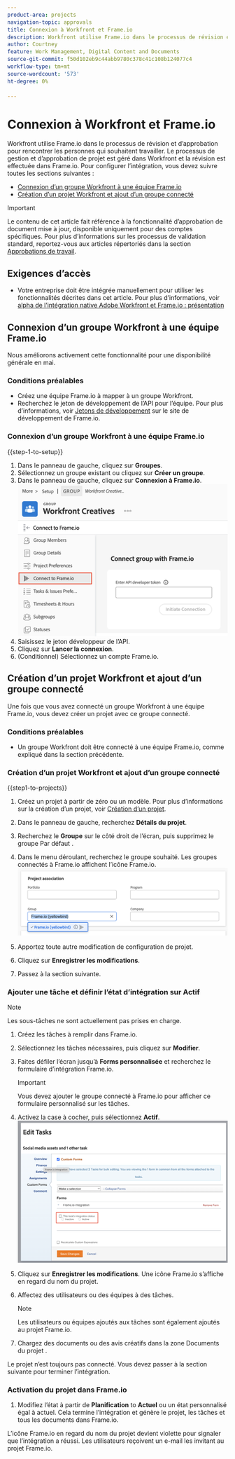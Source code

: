 ```yaml
---
product-area: projects
navigation-topic: approvals
title: Connexion à Workfront et Frame.io
description: Workfront utilise Frame.io dans le processus de révision et d’approbation pour rencontrer les personnes qui souhaitent travailler. Le processus de gestion et d’approbation de projet est géré dans Workfront et la révision est effectuée dans Frame.io.
author: Courtney
feature: Work Management, Digital Content and Documents
source-git-commit: f50d102eb9c44abb9780c378c41c108b124077c4
workflow-type: tm+mt
source-wordcount: '573'
ht-degree: 0%

---
```



# Connexion à Workfront et Frame.io

Workfront utilise Frame.io dans le processus de révision et d’approbation pour rencontrer les personnes qui souhaitent travailler. Le processus de gestion et d’approbation de projet est géré dans Workfront et la révision est effectuée dans Frame.io. Pour configurer l’intégration, vous devez suivre toutes les sections suivantes :

* [Connexion d’un groupe Workfront à une équipe Frame.io](#connect-a-workfront-group-to-a-frameio-team)
* [Création d’un projet Workfront et ajout d’un groupe connecté](#create-a-workfront-project-and-add-a-connected-group)

>[!IMPORTANT]
>
>Le contenu de cet article fait référence à la fonctionnalité d’approbation de document mise à jour, disponible uniquement pour des comptes spécifiques. Pour plus d’informations sur les processus de validation standard, reportez-vous aux articles répertoriés dans la section [Approbations de travail](/help/quicksilver/review-and-approve-work/manage-approvals/manage-approvals.md).

## Exigences d’accès

* Votre entreprise doit être intégrée manuellement pour utiliser les fonctionnalités décrites dans cet article. Pour plus d’informations, voir [alpha de l’intégration native Adobe Workfront et Frame.io : présentation](/help/quicksilver/product-announcements/betas/frame-io-wf-integration-alpha/frame-io-wf-integration-alpha-overview.md)


## Connexion d’un groupe Workfront à une équipe Frame.io

Nous améliorons activement cette fonctionnalité pour une disponibilité générale en mai.

### Conditions préalables

* Créez une équipe Frame.io à mapper à un groupe Workfront.
* Recherchez le jeton de développement de l’API pour l’équipe. Pour plus d’informations, voir [Jetons de développement](https://developer.frame.io/docs/getting-started/authentication#developer-tokens) sur le site de développement de Frame.io.

### Connexion d’un groupe Workfront à une équipe Frame.io

{{step-1-to-setup}}

1. Dans le panneau de gauche, cliquez sur **Groupes**.
1. Sélectionnez un groupe existant ou cliquez sur **Créer un groupe**.
1. Dans le panneau de gauche, cliquez sur **Connexion à Frame.io**.
   ![](assets/connect-frame-group.png)
1. Saisissez le jeton développeur de l’API.
1. Cliquez sur **Lancer la connexion**.
1. (Conditionnel) Sélectionnez un compte Frame.io.

## Création d’un projet Workfront et ajout d’un groupe connecté

Une fois que vous avez connecté un groupe Workfront à une équipe Frame.io, vous devez créer un projet avec ce groupe connecté.

### Conditions préalables

* Un groupe Workfront doit être connecté à une équipe Frame.io, comme expliqué dans la section précédente.

### Création d’un projet Workfront et ajout d’un groupe connecté

{{step1-to-projects}}

1. Créez un projet à partir de zéro ou un modèle. Pour plus d’informations sur la création d’un projet, voir [Création d’un projet](/help/quicksilver/manage-work/projects/create-projects/create-project.md).

1. Dans le panneau de gauche, recherchez **Détails du projet**.

1. Recherchez le **Groupe** sur le côté droit de l’écran, puis supprimez le groupe Par défaut .

1. Dans le menu déroulant, recherchez le groupe souhaité. Les groupes connectés à Frame.io affichent l’icône Frame.io.
   ![](assets/add-frame-group.png)

1. Apportez toute autre modification de configuration de projet.

1. Cliquez sur **Enregistrer les modifications**.

1. Passez à la section suivante.

### Ajouter une tâche et définir l’état d’intégration sur Actif

>[!NOTE]
>
>Les sous-tâches ne sont actuellement pas prises en charge.


1. Créez les tâches à remplir dans Frame.io.

1. Sélectionnez les tâches nécessaires, puis cliquez sur **Modifier**.

1. Faites défiler l’écran jusqu’à **Forms personnalisée** et recherchez le formulaire d’intégration Frame.io.

   >[!IMPORTANT]
   >
   >Vous devez ajouter le groupe connecté à Frame.io pour afficher ce formulaire personnalisé sur les tâches.

1. Activez la case à cocher, puis sélectionnez **Actif**.
   ![](assets/frame-custom-form.png)

1. Cliquez sur **Enregistrer les modifications**. Une icône Frame.io s’affiche en regard du nom du projet.

1. Affectez des utilisateurs ou des équipes à des tâches.

   >[!NOTE]
   >
   >Les utilisateurs ou équipes ajoutés aux tâches sont également ajoutés au projet Frame.io.

1. Chargez des documents ou des avis créatifs dans la zone Documents du projet .

Le projet n’est toujours pas connecté. Vous devez passer à la section suivante pour terminer l’intégration.

### Activation du projet dans Frame.io

1. Modifiez l’état à partir de **Planification** to **Actuel** ou un état personnalisé égal à actuel. Cela termine l’intégration et génère le projet, les tâches et tous les documents dans Frame.io.

L’icône Frame.io en regard du nom du projet devient violette pour signaler que l’intégration a réussi. Les utilisateurs reçoivent un e-mail les invitant au projet Frame.io.